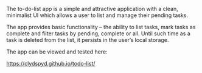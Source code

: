 The to-do-list app is a simple and attractive application with a clean, minimalist UI which allows a user to list and manage their pending tasks.

The app provides basic functionality – the ability to list tasks, mark tasks as complete and filter tasks by pending, complete or all. Until such time as a task is deleted from the list, it persists in the user’s local storage. 

The app can be viewed and tested here:

https://clydspyd.github.io/todo-list/

